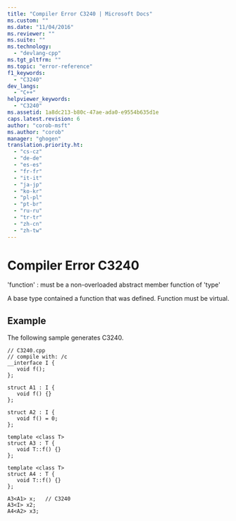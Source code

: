 ```yaml
---
title: "Compiler Error C3240 | Microsoft Docs"
ms.custom: ""
ms.date: "11/04/2016"
ms.reviewer: ""
ms.suite: ""
ms.technology: 
  - "devlang-cpp"
ms.tgt_pltfrm: ""
ms.topic: "error-reference"
f1_keywords: 
  - "C3240"
dev_langs: 
  - "C++"
helpviewer_keywords: 
  - "C3240"
ms.assetid: 1a8dc213-b80c-47ae-ada0-e9554b635d1e
caps.latest.revision: 6
author: "corob-msft"
ms.author: "corob"
manager: "ghogen"
translation.priority.ht: 
  - "cs-cz"
  - "de-de"
  - "es-es"
  - "fr-fr"
  - "it-it"
  - "ja-jp"
  - "ko-kr"
  - "pl-pl"
  - "pt-br"
  - "ru-ru"
  - "tr-tr"
  - "zh-cn"
  - "zh-tw"
---
```

# Compiler Error C3240
'function' : must be a non-overloaded abstract member function of 'type'  
  
 A base type contained a function that was defined. Function must be virtual.  
  
## Example  
 The following sample generates C3240.  
  
```  
// C3240.cpp  
// compile with: /c  
__interface I {  
   void f();  
};  
  
struct A1 : I {   
   void f() {}  
};  
  
struct A2 : I {   
   void f() = 0;  
};  
  
template <class T>   
struct A3 : T {  
   void T::f() {}  
};  
  
template <class T>   
struct A4 : T {  
   void T::f() {}  
};  
  
A3<A1> x;   // C3240  
A3<I> x2;  
A4<A2> x3;  
```